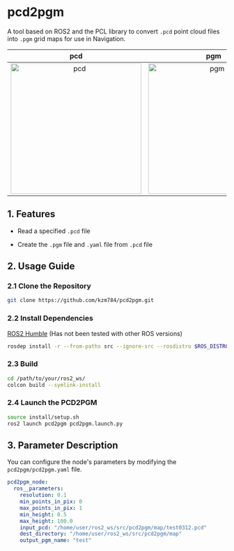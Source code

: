 
# pcd2pgm

A tool based on ROS2 and the PCL library to convert `.pcd` point cloud files into `.pgm` grid maps for use in Navigation.

| pcd | pgm |
|:-:|:-:|
| <img src="docs/pcd.png" alt="pcd" width="300"/> | <img src="docs/pgm.png" alt="pgm" width="300"/> |

## 1. Features

- Read a specified `.pcd` file

- Create the `.pgm` file and `.yaml` file from `.pcd` file

## 2. Usage Guide

### 2.1 Clone the Repository

  ```sh
  git clone https://github.com/kzm784/pcd2pgm.git
  ```

### 2.2 Install Dependencies

[ROS2 Humble](https://docs.ros.org/en/humble/Installation.html) (Has not been tested with other ROS versions)

```sh
rosdep install -r --from-paths src --ignore-src --rosdistro $ROS_DISTRO -y
```

### 2.3 Build

```sh
cd /path/to/your/ros2_ws/
colcon build --symlink-install
```

### 2.4 Launch the PCD2PGM 

```sh
source install/setup.sh
ros2 launch pcd2pgm pcd2pgm.launch.py
```

## 3. Parameter Description

You can configure the node's parameters by modifying the `pcd2pgm/pcd2pgm.yaml` file.

  ```yaml
  pcd2pgm_node:
    ros__parameters:
      resolution: 0.1
      min_points_in_pix: 0
      max_points_in_pix: 1
      min_height: 0.5
      max_height: 100.0
      input_pcd: "/home/user/ros2_ws/src/pcd2pgm/map/test0312.pcd"
      dest_directory: "/home/user/ros2_ws/src/pcd2pgm/map"
      output_pgm_name: "test"
  ```
